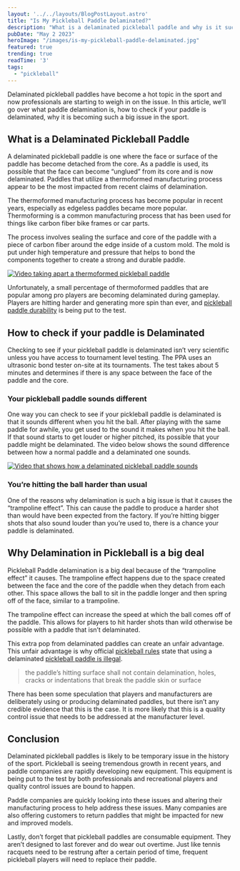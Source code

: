 ```yaml
---
layout: '../../layouts/BlogPostLayout.astro'
title: "Is My Pickleball Paddle Delaminated?"
description: "What is a delaminated pickleball paddle and why is it such a big deal. Learn all about this issue and how you can check to see if you're paddle is delaminated!"
pubDate: "May 2 2023"
heroImage: "/images/is-my-pickleball-paddle-delaminated.jpg"
featured: true
trending: true
readTime: '3'
tags: 
  - "pickleball"
---
```


Delaminated pickleball paddles have become a hot topic in the sport and now professionals are starting to weigh in on the issue. In this article, we’ll go over what paddle delamination is, how to check if your paddle is delaminated, why it is becoming such a big issue in the sport.

## What is a Delaminated Pickleball Paddle

A delaminated pickleball paddle is one where the face or surface of the paddle has become detached from the core. As a paddle is used, its possible that the face can become “unglued” from its core and is now delaminated. Paddles that utilize a thermoformed manufacturing process appear to be the most impacted from recent claims of delamination.

The thermoformed manufacturing process has become popular in recent years, especially as edgeless paddles became more popular. Thermoforming is a common manufacturing process that has been used for things like carbon fiber bike frames or car parts. 

The process involves sealing the surface and core of the paddle with a piece of carbon fiber around the edge inside of a custom mold. The mold is put under high temperature and pressure that helps to bond the components together to create a strong and durable paddle.

[![Video taking apart a thermoformed pickleball paddle](https://i3.ytimg.com/vi/Khs58jmj-aU/maxresdefault.jpg)](https://youtu.be/Khs58jmj-aU "Taking Apart a Thermoformed Pickleball Paddle")

Unfortunately, a small percentage of thermoformed paddles that are popular among pro players are becoming delaminated during gameplay. Players are hitting harder and generating more spin than ever, and <a href="/blog/how-long-do-pickleball-paddles-last">pickleball paddle durability</a> is being put to the test.


## How to check if your paddle is Delaminated

Checking to see if your pickleball paddle is delaminated isn’t very scientific unless you have access to tournament level testing. The PPA uses an ultrasonic bond tester on-site at its tournaments. The test takes about 5 minutes and determines if there is any space between the face of the paddle and the core. 

### Your pickleball paddle sounds different

One way you can check to see if your pickleball paddle is delaminated is that it sounds different when you hit the ball. After playing with the same paddle for awhile, you get used to the sound it makes when you hit the ball. If that sound starts to get louder or higher pitched, its possible that your paddle might be delaminated. The video below shows the sound difference between how a normal paddle and a delaminated one sounds.

[![Video that shows how a delaminated pickleball paddle sounds](https://i3.ytimg.com/vi/1yuN8BxnNNg/maxresdefault.jpg)](https://youtu.be/1yuN8BxnNNg "Pickleball Paddle Delamination Sound")


### You’re hitting the ball harder than usual

One of the reasons why delamination is such a big issue is that it causes the “trampoline effect”. This can cause the paddle to produce a harder shot than would have been expected from the factory. If you’re hitting bigger shots that also sound louder than you’re used to, there is a chance your paddle is delaminated.


## Why Delamination in Pickleball is a big deal

Pickleball Paddle delamination is a big deal because of the “trampoline effect” it causes. The trampoline effect happens due to the space created between the face and the core of the paddle when they detach from each other. This space allows the ball to sit in the paddle longer and then spring off of the face, similar to a trampoline. 

The trampoline effect can increase the speed at which the ball comes off of the paddle. This allows for players to hit harder shots than wild otherwise be possible with a paddle that isn’t delaminated. 

This extra pop from delaminated paddles can create an unfair advantage. This unfair advantage is why official <a href="/blog/pickleball-rules">pickleball rules</a> state that using a delaminated <a href="/blog/illegal-pickleball-paddle">pickleball paddle is illegal</a>. 

> the paddle’s hitting surface shall not contain delamination, holes, cracks or indentations that break the paddle skin or surface

There has been some speculation that players and manufacturers are deliberately using or producing delaminated paddles, but there isn’t any credible evidence that this is the case. It is more likely that this is a quality control issue that needs to be addressed at the manufacturer level.


## Conclusion

Delaminated pickleball paddles is likely to be temporary issue in the history of the sport. Pickleball is seeing tremendous growth in recent years, and paddle companies are rapidly developing new equipment. This equipment is being put to the test by both professionals and recreational players and quality control issues are bound to happen. 

Paddle companies are quickly looking into these issues and altering their manufacturing process to help address these issues. Many companies are also offering customers to return paddles that might be impacted for new and improved models. 

Lastly, don’t forget that pickleball paddles are consumable equipment. They aren’t designed to last forever and do wear out overtime. Just like tennis racquets need to be restrung after a certain period of time, frequent pickleball players will need to replace their paddle.
